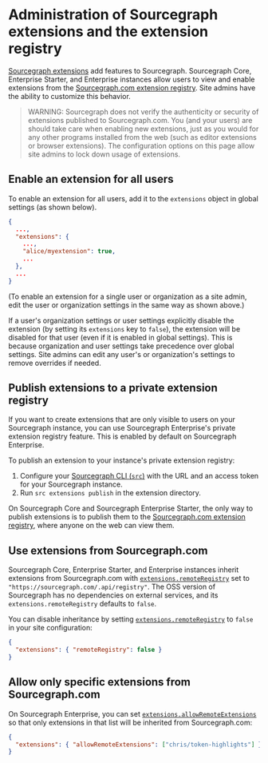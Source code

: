 # Administration of Sourcegraph extensions and the extension registry

[Sourcegraph extensions](../../extensions/index.md) add features to Sourcegraph. Sourcegraph Core, Enterprise Starter, and Enterprise instances allow users to view and enable extensions from the [Sourcegraph.com extension registry](https://sourcegraph.com/extensions). Site admins have the ability to customize this behavior.

> WARNING: Sourcegraph does not verify the authenticity or security of extensions published to Sourcegraph.com. You (and your users) are should take care when enabling new extensions, just as you would for any other programs installed from the web (such as editor extensions or browser extensions). The configuration options on this page allow site admins to lock down usage of extensions.

## Enable an extension for all users

To enable an extension for all users, add it to the `extensions` object in global settings (as shown below).

```json
{
  ...,
  "extensions": {
    ...,
    "alice/myextension": true,
    ...
  },
  ...
}
```

(To enable an extension for a single user or organization as a site admin, edit the user or organization settings in the same way as shown above.)

If a user's organization settings or user settings explicitly disable the extension (by setting its `extensions` key to `false`), the extension will be disabled for that user (even if it is enabled in global settings). This is because organization and user settings take precedence over global settings. Site admins can edit any user's or organization's settings to remove overrides if needed.

## Publish extensions to a private extension registry

If you want to create extensions that are only visible to users on your Sourcegraph instance, you can use Sourcegraph Enterprise's private extension registry feature. This is enabled by default on Sourcegraph Enterprise.

To publish an extension to your instance's private extension registry:

1. Configure your [Sourcegraph CLI (`src`)](https://github.com/sourcegraph/src-cli) with the URL and an access token for your Sourcegraph instance.
1. Run `src extensions publish` in the extension directory.

On Sourcegraph Core and Sourcegraph Enterprise Starter, the only way to publish extensions is to publish them to the [Sourcegraph.com extension registry](https://sourcegraph.com/extensions), where anyone on the web can view them.

## Use extensions from Sourcegraph.com

Sourcegraph Core, Enterprise Starter, and Enterprise instances inherit extensions from Sourcegraph.com with [`extensions.remoteRegistry`](../site_config/all.md#remoteregistry) set to `"https://sourcegraph.com/.api/registry"`. The OSS version of Sourcegraph has no dependencies on external services, and its `extensions.remoteRegistry` defaults to `false`.

You can disable inheritance by setting [`extensions.remoteRegistry`](../admin/site_config/all.md#remoteregistry) to `false` in your site configuration:

```json
{
  "extensions": { "remoteRegistry": false }
}
```

## Allow only specific extensions from Sourcegraph.com

On Sourcegraph Enterprise, you can set [`extensions.allowRemoteExtensions`](../admin/site_config/all.md#alloweemoteextensions) so that only extensions in that list will be inherited from Sourcegraph.com:

```json
{
  "extensions": { "allowRemoteExtensions": ["chris/token-highlights"] }
}
```

